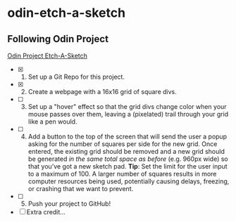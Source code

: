 # odin-etch-a-sketch

## Following Odin Project

[Odin Project Etch-A-Sketch](https://www.theodinproject.com/lessons/foundations-etch-a-sketch "Click Me!")
- [X] 1. Set up a Git Repo for this project.
- [X] 2. Create a webpage with a 16x16 grid of square divs. 
- [ ] 3. Set up a "hover" effect so that the grid divs change color when your mouse passes over them, leaving a (pixelated) trail through your grid like a pen would.
- [ ] 4. Add a button to the top of the screen that will send the user a popup asking for the number of squares per side for the new grid. Once entered, the existing grid should be removed and a new grid should be generated *in the same total space as before* (e.g. 960px wide) so that you’ve got a new sketch pad. **Tip**: Set the limit for the user input to a maximum of 100. A larger number of squares results in more computer resources being used, potentially causing delays, freezing, or crashing that we want to prevent.
- [ ] 5. Push your project to GitHub!
- [ ] Extra credit...
